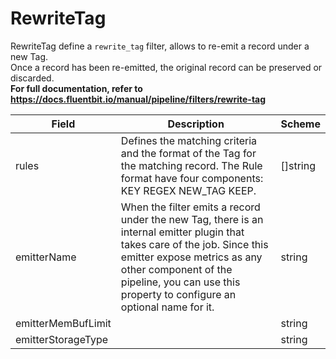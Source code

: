# RewriteTag

RewriteTag define a `rewrite_tag` filter, allows to re-emit a record under a new Tag. <br /> Once a record has been re-emitted, the original record can be preserved or discarded. <br /> **For full documentation, refer to https://docs.fluentbit.io/manual/pipeline/filters/rewrite-tag**


| Field | Description | Scheme |
| ----- | ----------- | ------ |
| rules | Defines the matching criteria and the format of the Tag for the matching record. The Rule format have four components: KEY REGEX NEW_TAG KEEP. | []string |
| emitterName | When the filter emits a record under the new Tag, there is an internal emitter plugin that takes care of the job. Since this emitter expose metrics as any other component of the pipeline, you can use this property to configure an optional name for it. | string |
| emitterMemBufLimit |  | string |
| emitterStorageType |  | string |
